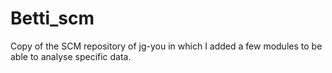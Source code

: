# Betti_scm
Copy of the SCM repository of jg-you in which I added a few modules to be able to analyse specific data.
